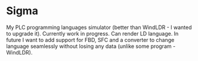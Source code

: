 # Sigma
My PLC programming languages simulator (better than WindLDR - I wanted to upgrade it). Currently work in progress.
Can render LD language.
In future I want to add support for FBD, SFC and a converter to change language seamlessly without losing any data (unlike some program - WindLDR).